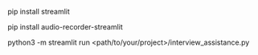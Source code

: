 pip install streamlit

pip install audio-recorder-streamlit


python3 -m streamlit run <path/to/your/project>/interview_assistance.py
